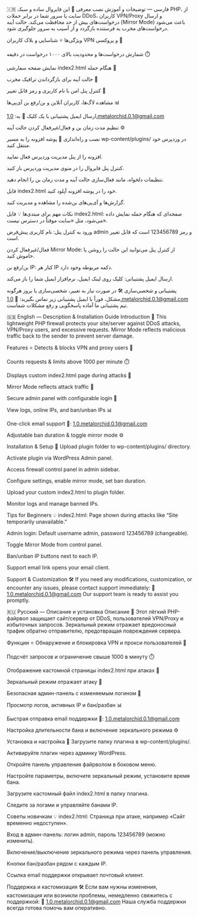🇮🇷 فارسی — توضیحات و آموزش نصب
معرفی 🔐
این فایروال ساده و سبک PHP، از سایت یا سرور شما در برابر حملات DDoS، کاربران VPN/Proxy و ارسال درخواست‌های بیش از حد محافظت می‌کند. حالت آینه (Mirror Mode) باعث می‌شود درخواست‌های مخرب به فرستنده بازگردد و از آسیب به سرور جلوگیری شود.

ویژگی‌ها ⭐
شناسایی و بلاک کاربران VPN و پروکسی 🚫

شمارش درخواست‌ها و محدودیت بالای ۱۰۰۰ درخواست در دقیقه ⏱️

نمایش صفحه سفارشی index2.html هنگام حمله 🛑

حالت آینه برای بازگرداندن ترافیک مخرب 🔄

کنترل پنل امن با نام کاربری و رمز قابل تغییر 🔑

مشاهده لاگ‌ها، کاربران آنلاین و بن/رفع بن آی‌پی‌ها 📊

ارسال ایمیل پشتیبانی با یک کلیک 📧 به:
1.0.metalorchid.0.1@gmail.com

تنظیم مدت زمان بن و فعال/غیرفعال کردن حالت آینه ⚙️

نصب و راه‌اندازی 🚀
پوشه افزونه را به مسیر wp-content/plugins/ در وردپرس خود منتقل کنید.

افزونه را از پنل مدیریت وردپرس فعال نمایید.

کنترل پنل فایروال را در منوی مدیریت وردپرس باز کنید.

تنظیمات دلخواه، مانند فعال‌سازی حالت آینه و مدت زمان بن را انجام دهید.

فایل index2.html خود را در پوشه افزونه آپلود کنید.

گزارش‌ها و آی‌پی‌های بن‌شده را مشاهده و مدیریت کنید.

نکات مهم برای مبتدی‌ها 💡
فایل index2.html: صفحه‌ای که هنگام حمله نمایش داده می‌شود، مثل «سایت موقتاً در دسترس نیست».

ورود به کنترل پنل: نام کاربری پیش‌فرض admin و رمز 123456789 است که قابل تغییر است.

فعال/غیرفعال کردن Mirror Mode: از کنترل پنل می‌توانید این حالت را روشن یا خاموش کنید.

بن/رفع بن IP: کنار هر IP دکمه مربوطه وجود دارد.

ارسال ایمیل پشتیبانی: کلیک روی لینک ایمیل، نرم‌افزار ایمیل شما را باز می‌کند.

پشتیبانی و شخصی‌سازی 🛠️
در صورت نیاز به تغییر، شخصی‌سازی یا بروز هرگونه مشکل، فوراً با ایمیل پشتیبانی زیر تماس بگیرید:
📧 1.0.metalorchid.0.1@gmail.com
تیم پشتیبانی ما آماده پاسخگویی و رفع مشکلات شماست.

🇬🇧 English — Description & Installation Guide
Introduction 🔐
This lightweight PHP firewall protects your site/server against DDoS attacks, VPN/Proxy users, and excessive requests. Mirror Mode reflects malicious traffic back to the sender to prevent server damage.

Features ⭐
Detects & blocks VPN and proxy users 🚫

Counts requests & limits above 1000 per minute ⏱️

Displays custom index2.html page during attacks 🛑

Mirror Mode reflects attack traffic 🔄

Secure admin panel with configurable login 🔑

View logs, online IPs, and ban/unban IPs 📊

One-click email support 📧:
1.0.metalorchid.0.1@gmail.com

Adjustable ban duration & toggle mirror mode ⚙️

Installation & Setup 🚀
Upload plugin folder to wp-content/plugins/ directory.

Activate plugin via WordPress Admin panel.

Access firewall control panel in admin sidebar.

Configure settings, enable mirror mode, set ban duration.

Upload your custom index2.html to plugin folder.

Monitor logs and manage banned IPs.

Tips for Beginners 💡
index2.html: Page shown during attacks like “Site temporarily unavailable.”

Admin login: Default username admin, password 123456789 (changeable).

Toggle Mirror Mode from control panel.

Ban/unban IP buttons next to each IP.

Support email link opens your email client.

Support & Customization 🛠️
If you need any modifications, customization, or encounter any issues, please contact support immediately:
📧 1.0.metalorchid.0.1@gmail.com
Our support team is ready to assist you promptly.

🇷🇺 Русский — Описание и установка
Описание 🔐
Этот лёгкий PHP-файрвол защищает сайт/сервер от DDoS, пользователей VPN/Proxy и избыточных запросов. Зеркальный режим отражает вредоносный трафик обратно отправителю, предотвращая повреждения сервера.

Функции ⭐
Обнаружение и блокировка VPN и прокси пользователей 🚫

Подсчёт запросов и ограничение свыше 1000 в минуту ⏱️

Отображение кастомной страницы index2.html при атаках 🛑

Зеркальный режим отражает атаку 🔄

Безопасная админ-панель с изменяемым логином 🔑

Просмотр логов, активных IP и бан/разбан 📊

Быстрая отправка email поддержки 📧:
1.0.metalorchid.0.1@gmail.com

Настройка длительности бана и включение зеркального режима ⚙️

Установка и настройка 🚀
Загрузите папку плагина в wp-content/plugins/.

Активируйте плагин через админку WordPress.

Откройте панель управления файрволом в боковом меню.

Настройте параметры, включите зеркальный режим, установите время бана.

Загрузите кастомный файл index2.html в папку плагина.

Следите за логами и управляйте банами IP.

Советы новичкам 💡
index2.html: Страница при атаке, например «Сайт временно недоступен».

Вход в админ-панель: логин admin, пароль 123456789 (можно изменить).

Включение/выключение зеркального режима через панель управления.

Кнопки бан/разбан рядом с каждым IP.

Ссылка email поддержки открывает почтовый клиент.

Поддержка и кастомизация 🛠️
Если вам нужны изменения, кастомизация или возникли проблемы, немедленно свяжитесь с поддержкой:
📧 1.0.metalorchid.0.1@gmail.com
Наша служба поддержки всегда готова помочь вам оперативно.

